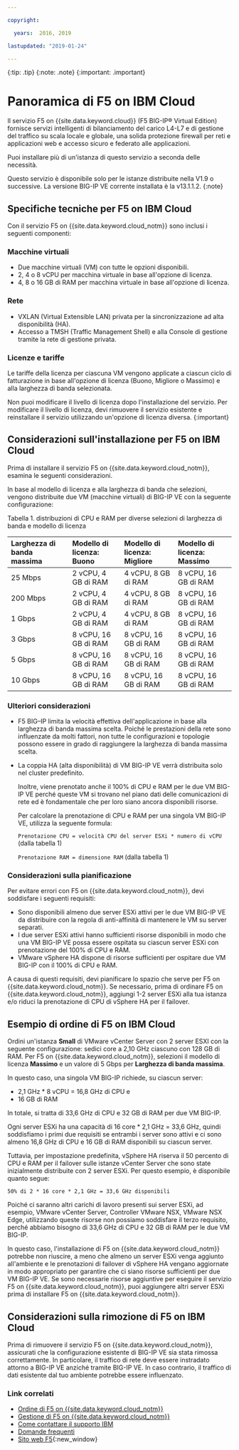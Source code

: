 ```yaml
---

copyright:

  years:  2016, 2019

lastupdated: "2019-01-24"

---
```


{:tip: .tip}
{:note: .note}
{:important: .important}

# Panoramica di F5 on IBM Cloud

Il servizio F5 on {{site.data.keyword.cloud}} (F5 BIG-IP® Virtual Edition) fornisce servizi intelligenti di bilanciamento del carico L4-L7 e di gestione del traffico su scala locale e globale, una solida protezione firewall per reti e applicazioni web e accesso sicuro e federato alle applicazioni.

Puoi installare più di un'istanza di questo servizio a seconda delle necessità.

Questo servizio è disponibile solo per le istanze distribuite nella V1.9 o successive. La versione BIG-IP VE corrente installata è la v13.1.1.2.
{:note}

## Specifiche tecniche per F5 on IBM Cloud

Con il servizio F5 on {{site.data.keyword.cloud_notm}} sono inclusi i seguenti componenti:

### Macchine virtuali
* Due macchine virtuali (VM) con tutte le opzioni disponibili.
* 2, 4 o 8 vCPU per macchina virtuale in base all'opzione di licenza.
* 4, 8 o 16 GB di RAM per macchina virtuale in base all'opzione di licenza.

### Rete
* VXLAN (Virtual Extensible LAN) privata per la sincronizzazione ad alta disponibilità (HA).
* Accesso a TMSH (Traffic Management Shell) e alla Console di gestione tramite la rete di gestione privata.

### Licenze e tariffe
Le tariffe della licenza per ciascuna VM vengono applicate a ciascun ciclo di fatturazione in base all'opzione di licenza (Buono, Migliore o Massimo) e alla larghezza di banda selezionata.

Non puoi modificare il livello di licenza dopo l'installazione del servizio. Per modificare il livello di licenza, devi rimuovere il servizio esistente e reinstallare il servizio utilizzando un'opzione di licenza diversa.
{:important}

## Considerazioni sull'installazione per F5 on IBM Cloud

Prima di installare il servizio F5 on {{site.data.keyword.cloud_notm}}, esamina le seguenti considerazioni.

In base al modello di licenza e alla larghezza di banda che selezioni, vengono distribuite due VM (macchine virtuali) di BIG-IP VE con la seguente configurazione:

Tabella 1. distribuzioni di CPU e RAM per diverse selezioni di larghezza di banda e modello di licenza

| Larghezza di banda massima | Modello di licenza: Buono | Modello di licenza: Migliore | Modello di licenza: Massimo |
|:------------------|:--------------------|:----------------------|:--------------------|
| 25 Mbps           | 2 vCPU, 4 GB di RAM    | 4 vCPU, 8 GB di RAM      | 8 vCPU, 16 GB di RAM   |
| 200 Mbps          | 2 vCPU, 4 GB di RAM    | 4 vCPU, 8 GB di RAM      | 8 vCPU, 16 GB di RAM   |
| 1 Gbps            | 2 vCPU, 4 GB di RAM    | 4 vCPU, 8 GB di RAM      | 8 vCPU, 16 GB di RAM   |
| 3 Gbps            | 8 vCPU, 16 GB di RAM   | 8 vCPU, 16 GB di RAM     | 8 vCPU, 16 GB di RAM   |
| 5 Gbps            | 8 vCPU, 16 GB di RAM   | 8 vCPU, 16 GB di RAM     | 8 vCPU, 16 GB di RAM   |
| 10 Gbps           | 8 vCPU, 16 GB di RAM   | 8 vCPU, 16 GB di RAM     | 8 vCPU, 16 GB di RAM   |

### Ulteriori considerazioni

* F5 BIG–IP limita la velocità effettiva dell'applicazione in base alla larghezza di banda massima scelta. Poiché le prestazioni della rete sono influenzate da molti fattori, non tutte le configurazioni e topologie possono essere in grado di raggiungere la larghezza di banda massima scelta.
* La coppia HA (alta disponibilità) di VM BIG-IP VE verrà distribuita solo nel cluster predefinito.

  Inoltre, viene prenotato anche il 100% di CPU e RAM per le due VM BIG-IP VE perché queste VM si trovano nel piano dati delle comunicazioni di rete ed è fondamentale che per loro siano ancora disponibili risorse.

  Per calcolare la prenotazione di CPU e RAM per una singola VM BIG-IP VE, utilizza la seguente formula:

  `Prenotazione CPU = velocità CPU del server ESXi * numero di vCPU` (dalla tabella 1)

  `Prenotazione RAM = dimensione RAM` (dalla tabella 1)

### Considerazioni sulla pianificazione
Per evitare errori con F5 on {{site.data.keyword.cloud_notm}}, devi soddisfare i seguenti requisiti:
* Sono disponibili almeno due server ESXi attivi per le due VM BIG-IP VE da distribuire con la regola di anti-affinità di mantenere le VM su server separati.
* I due server ESXi attivi hanno sufficienti risorse disponibili in modo che una VM BIG-IP VE possa essere ospitata su ciascun server ESXi con prenotazione del 100% di CPU e RAM.
* VMware vSphere HA dispone di risorse sufficienti per ospitare due VM BIG-IP con il 100% di CPU e RAM.

A causa di questi requisiti, devi pianificare lo spazio che serve per F5 on {{site.data.keyword.cloud_notm}}. Se necessario, prima di ordinare F5 on {{site.data.keyword.cloud_notm}}, aggiungi 1-2 server ESXi alla tua istanza e/o riduci la prenotazione di CPU di vSphere HA per il failover.

## Esempio di ordine di F5 on IBM Cloud

Ordini un'istanza **Small** di VMware vCenter Server con 2 server ESXI con la seguente configurazione: sedici core a 2,10 GHz ciascuno con 128 GB di RAM. Per F5 on {{site.data.keyword.cloud_notm}}, selezioni il modello di licenza **Massimo** e un valore di 5 Gbps per **Larghezza di banda massima**.

In questo caso, una singola VM BIG-IP richiede, su ciascun server:
* 2,1 GHz * 8 vCPU = 16,8 GHz di CPU e
* 16 GB di RAM

In totale, si tratta di 33,6 GHz di CPU e 32 GB di RAM per due VM BIG-IP.

Ogni server ESXi ha una capacità di 16 core * 2,1 GHz = 33,6 GHz, quindi soddisfiamo i primi due requisiti se entrambi i server sono attivi e ci sono almeno 16,8 GHz di CPU e 16 GB di RAM disponibili su ciascun server.

Tuttavia, per impostazione predefinita, vSphere HA riserva il 50 percento di CPU e RAM per il failover sulle istanze vCenter Server che sono state inizialmente distribuite con 2 server ESXi. Per questo esempio, è disponibile quanto segue:

`50% di 2 * 16 core * 2,1 GHz = 33,6 GHz disponibili`

Poiché ci saranno altri carichi di lavoro presenti sui server ESXi, ad esempio, VMware vCenter Server, Controller VMware NSX, VMware NSX Edge, utilizzando queste risorse non possiamo soddisfare il terzo requisito, perché abbiamo bisogno di 33,6 GHz di CPU e 32 GB di RAM per le due VM BIG-IP.

In questo caso, l'installazione di F5 on {{site.data.keyword.cloud_notm}} potrebbe non riuscire, a meno che almeno un server ESXi venga aggiunto all'ambiente e le prenotazioni di failover di vSphere HA vengano aggiornate in modo appropriato per garantire che ci siano risorse sufficienti per due VM BIG-IP VE. Se sono necessarie risorse aggiuntive per eseguire il servizio F5 on {{site.data.keyword.cloud_notm}}, puoi aggiungere altri server ESXi prima di installare F5 on {{site.data.keyword.cloud_notm}}.

## Considerazioni sulla rimozione di F5 on IBM Cloud

Prima di rimuovere il servizio F5 on {{site.data.keyword.cloud_notm}}, assicurati che la configurazione esistente di BIG-IP VE sia stata rimossa correttamente. In particolare, il traffico di rete deve essere instradato attorno a BIG-IP VE anziché tramite BIG-IP VE. In caso contrario, il traffico di dati esistente dal tuo ambiente potrebbe essere influenzato.

### Link correlati

* [Ordine di F5 on {{site.data.keyword.cloud_notm}}](/docs/services/vmwaresolutions/services/f5_ordering.html)
* [Gestione di F5 on {{site.data.keyword.cloud_notm}}](/docs/services/vmwaresolutions/services/managing_f5.html)
* [Come contattare il supporto IBM](/docs/services/vmwaresolutions/vmonic/trbl_support.html)
* [Domande frequenti](/docs/services/vmwaresolutions/vmonic/faq.html)
* [Sito web F5](https://f5.com/){:new_window}
